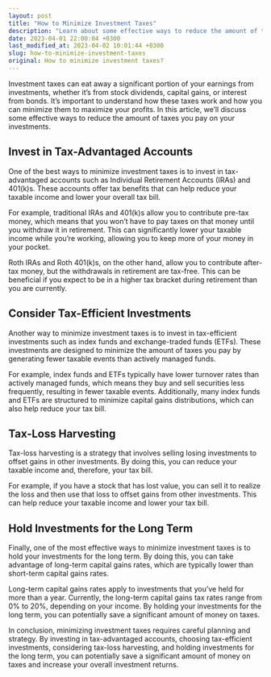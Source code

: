 ```yaml
---
layout: post
title: "How to Minimize Investment Taxes"
description: "Learn about some effective ways to reduce the amount of taxes you pay on your investments."
date: 2023-04-01 22:00:04 +0300
last_modified_at: 2023-04-02 10:01:44 +0300
slug: how-to-minimize-investment-taxes
original: How to minimize investment taxes?
---
```

Investment taxes can eat away a significant portion of your earnings from investments, whether it’s from stock dividends, capital gains, or interest from bonds. It’s important to understand how these taxes work and how you can minimize them to maximize your profits. In this article, we’ll discuss some effective ways to reduce the amount of taxes you pay on your investments.

## Invest in Tax-Advantaged Accounts

One of the best ways to minimize investment taxes is to invest in tax-advantaged accounts such as Individual Retirement Accounts (IRAs) and 401(k)s. These accounts offer tax benefits that can help reduce your taxable income and lower your overall tax bill.

For example, traditional IRAs and 401(k)s allow you to contribute pre-tax money, which means that you won’t have to pay taxes on that money until you withdraw it in retirement. This can significantly lower your taxable income while you’re working, allowing you to keep more of your money in your pocket.

Roth IRAs and Roth 401(k)s, on the other hand, allow you to contribute after-tax money, but the withdrawals in retirement are tax-free. This can be beneficial if you expect to be in a higher tax bracket during retirement than you are currently.

## Consider Tax-Efficient Investments

Another way to minimize investment taxes is to invest in tax-efficient investments such as index funds and exchange-traded funds (ETFs). These investments are designed to minimize the amount of taxes you pay by generating fewer taxable events than actively managed funds.

For example, index funds and ETFs typically have lower turnover rates than actively managed funds, which means they buy and sell securities less frequently, resulting in fewer taxable events. Additionally, many index funds and ETFs are structured to minimize capital gains distributions, which can also help reduce your tax bill.

## Tax-Loss Harvesting

Tax-loss harvesting is a strategy that involves selling losing investments to offset gains in other investments. By doing this, you can reduce your taxable income and, therefore, your tax bill.

For example, if you have a stock that has lost value, you can sell it to realize the loss and then use that loss to offset gains from other investments. This can help reduce your taxable income and lower your tax bill.

## Hold Investments for the Long Term

Finally, one of the most effective ways to minimize investment taxes is to hold your investments for the long term. By doing this, you can take advantage of long-term capital gains rates, which are typically lower than short-term capital gains rates.

Long-term capital gains rates apply to investments that you’ve held for more than a year. Currently, the long-term capital gains tax rates range from 0% to 20%, depending on your income. By holding your investments for the long term, you can potentially save a significant amount of money on taxes.

In conclusion, minimizing investment taxes requires careful planning and strategy. By investing in tax-advantaged accounts, choosing tax-efficient investments, considering tax-loss harvesting, and holding investments for the long term, you can potentially save a significant amount of money on taxes and increase your overall investment returns.